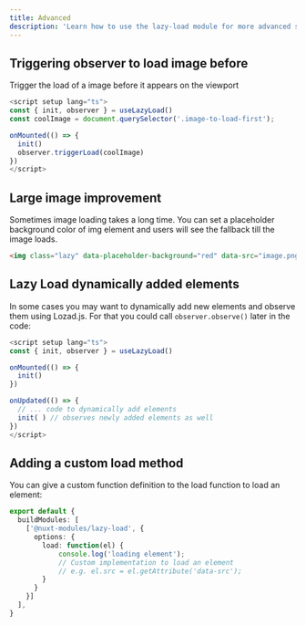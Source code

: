 ```yaml
---
title: Advanced
description: 'Learn how to use the lazy-load module for more advanced stuff in your Nuxt 3 application.'
---
```


## Triggering observer to load image before

Trigger the load of a image before it appears on the viewport

```ts
<script setup lang="ts">
const { init, observer } = useLazyLoad()
const coolImage = document.querySelector('.image-to-load-first');

onMounted(() => {
  init()
  observer.triggerLoad(coolImage)
})
</script>
```

## Large image improvement

Sometimes image loading takes a long time. You can set a placeholder background color of img element and users will see the fallback till the image loads.

```html
<img class="lazy" data-placeholder-background="red" data-src="image.png">
```

## Lazy Load dynamically added elements

In some cases you may want to dynamically add new elements and observe them using Lozad.js. For that you could call `observer.observe()` later in the code:

```ts
<script setup lang="ts">
const { init, observer } = useLazyLoad()

onMounted(() => {
  init()
})

onUpdated(() => {
  // ... code to dynamically add elements
  init( ) // observes newly added elements as well
})
</script>
```

## Adding a custom load method

You can give a custom function definition to the load function to load an element:

```ts [nuxt.config.js|ts]
export default {
  buildModules: [
    ['@nuxt-modules/lazy-load', {
      options: {
        load: function(el) {
            console.log('loading element');
            // Custom implementation to load an element
            // e.g. el.src = el.getAttribute('data-src');
        }
      }
    }]
  ],
}
```
